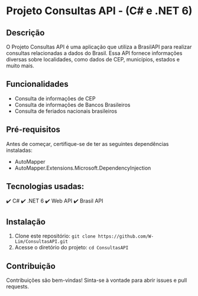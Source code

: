 # Projeto Consultas API - (C# e .NET 6)

## Descrição

O Projeto Consultas API é uma aplicação que utiliza a BrasilAPI para realizar consultas relacionadas a dados do Brasil. Essa API fornece informações diversas sobre localidades, como dados de CEP, municípios, estados e muito mais.

## Funcionalidades

- Consulta de informações de CEP
- Consulta de informações de Bancos Brasileiros
- Consulta de feriados nacionais brasileiros

## Pré-requisitos

Antes de começar, certifique-se de ter as seguintes dependências instaladas:

- AutoMapper
- AutoMapper.Extensions.Microsoft.DependencyInjection

## Tecnologias usadas:

✔️ C#
✔️ .NET 6
✔️ Web API
✔️ Brasil API

## Instalação

1. Clone este repositório: `git clone https://github.com/W-Lim/ConsultasAPI.git`
2. Acesse o diretório do projeto: `cd ConsultasAPI`

## Contribuição
Contribuições são bem-vindas! Sinta-se à vontade para abrir issues e pull requests.
